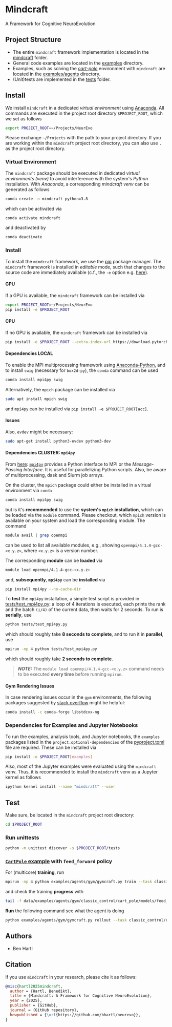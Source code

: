 # Mindcraft 
A Framework for Cognitive NeuroEvolution

## Project Structure
- The entire `mindcraft` framework implementation is located in the [mindcraft](mindcraft) folder.
- General code examples are located in the [examples](examples) directory.
- Examples, such as solving the [_cart-pole_](examples/agents/gym/classic_control/) environment with `mindcraft` are 
  located in the [examples/agents](examples/agents) directory.
- (Unit)tests are implemented in the [tests](tests) folder.


## Install
We install `mindcraft` in a dedicated *virtual environment* using [Anaconda](https://anaconda.com).
All commands are executed in the project root directory `$PROJECT_ROOT`, which we set as follows
```bash
export PROJECT_ROOT=~/Projects/NeurEvo
```
Please exchange `~/Projects` with the path to your project directory.
If you are working within the `mindcraft` project root directory, you can also use `.` as the project root directory.

### Virtual Environment

The `mindcraft` package should be executed in dedicated *virtual environments (venv)* to avoid interference with the system's *Python* installation.
With *Anaconda*, a corresponding *mindcraft venv* can be generated as follows
```bash
conda create -n mindcraft python=3.8
```
which can be activated via
```bash
conda activate mindcraft
```
and deactivated by
```bash
conda deactivate
```
 
### Install 
To install the `mindcraft` framework, we use the [pip](https://pip.pypa.io/en/stable/) package manager.
The `mindcraft` framework is installed in *editable* mode, such that changes to the source code are immediately available (c.f., the `-e` option e.g. [here](https://pip.pypa.io/en/stable/cli/pip_install/)).

#### GPU
If a GPU is available, the `mindcraft` framework can be installed via
```bash
export PROJECT_ROOT=~/Projects/NeurEvo
pip install -e $PROJECT_ROOT
```

#### CPU
If no GPU is available, the `mindcraft` framework can be installed via
```bash
pip install -e $PROJECT_ROOT --extra-index-url https://download.pytorch.org/whl/cpu
```

#### Dependencies LOCAL
To enable the MPI multiprocessing framework using [Anaconda-Python](https://anaconda.com), and to install `swig` (necessary for `box2d-py`), the `conda` command can be used

```bash
conda install mpi4py swig
```

Alternatively, the `mpich` package can be installed via

```bash
sudo apt install mpich swig
```

and `mpi4py` can be installed via `pip install -e $PROJECT_ROOT[acc]`.

#### Issues
Also, `evdev` might be necessary:
```bash
sudo apt-get install python3-evdev python3-dev
```

#### Dependencies CLUSTER: `mpi4py`
From [here](https://researchcomputing.princeton.edu/support/knowledge-base/mpi4py): 
[`mpi4py`](https://mpi4py.readthedocs.io/en/stable/) 
provides a Python interface to MPI or the _Message-Passing Interface_. 
It is useful for parallelizing Python scripts. 
Also, be aware of multiprocessing, dask and Slurm job arrays.

On the cluster, the `mpich` package could either be installed in a virtual environment via `conda`

```bash
conda install mpi4py swig
```

but is it's **recommended** to use the **system's `mpich` installation**, which can be loaded via the `module` command.
Please checkout, which `mpich` version is available on your system and load the corresponding module.
The command
```bash
module avail | grep openmpi
```
can be used to list all available modules, e.g., showing `openmpi/4.1.4-gcc-<x.y.z>`, where `<x.y.z>` is a version number.

The corresponding **module** can be **loaded** via
```bash
module load openmpi/4.1.4-gcc-<x.y.z>
```
and, **subsequently**, **`mpi4py`** can be **installed** via
```bash
pip install mpi4py --no-cache-dir
```

To **test** the `mpi4py` installation, a simple test script is provided in [tests/test_mpi4py.py](tests/test_mpi4py.py):
a loop of 4 iterations is executed, each prints the rank and the batch `(i/4)` of the current data, then waits for 2 seconds.
To run is **serially**, use
```bash
python tests/test_mpi4py.py
```
which should roughly take **8 seconds to complete**,
and to run it in **parallel**, use
```bash
mpirun -np 4 python tests/test_mpi4py.py
```
which should roughly take **2 seconds to complete**.

> **_NOTE:_**  The `module load openmpi/4.1.4-gcc-<x.y.z>` command needs to be executed **every time** before running `mpirun`. 

#### Gym Rendering Issues
In case rendering issues occur in the `gym` environments, the following packages suggested by [stack overflow](https://stackoverflow.com/questions/72110384/libgl-error-mesa-loader-failed-to-open-iris) might be helpful:
```bash
conda install -c conda-forge libstdcxx-ng
```

### Dependencies for Examples and Jupyter Notebooks
To  run the examples, analysis tools, and Jupyter notebooks, the `examples` packages listed in the `project.optional-dependencies` of the [pyproject.toml](pyproject.toml) file are required.
These can be installed via
```bash
pip install -e $PROJECT_ROOT[examples]
```

Also, most of the Jupyter examples were evaluated using the `mindcraft` venv. 
Thus, it is recommended to install the `mindcraft` venv as a Jupyter kernel as follows
```bash
ipython kernel install --name "mindcraft" --user
```

## Test
Make sure, be located in the `mindcraft` project root directory:
```bash
cd $PROJECT_ROOT
```
### Run unittests
```bash
python -m unittest discover -s $PROJECT_ROOT/tests
```

### [`CartPole` example](./examples/examples/agents/gym/classic_control/cart_pole/feed_forward) with `feed_forward` policy
For (multicore) **training**, run
```bash
mpirun -np 4 python examples/agents/gym/gymcraft.py train --task classic_control/cart_pole --conf feed_forward --new-model
```

and check the training **progress** with
```bash
tail -f data/examples/agents/gym/classic_control/cart_pole/models/feed_forward/evolved-agent.log
```

**Run** the following command see what the agent is doing

```bash
python examples/agents/gym/gymcraft.py rollout --task classic_control/cart_pole
```


## Authors
- Ben Hartl 

## Citation
If you use `mindcraft` in your research, please cite it as follows:
```bibtex
@misc{hartl2025mindcraft,
  author = {Hartl, Benedikt},
  title = {Mindcraft: A Framework for Cognitive NeuroEvolution},
  year = {2025},
  publisher = {GitHub},
  journal = {GitHub repository},
  howpublished = {\url{https://github.com/bhartl/neurevo}},
}
```
